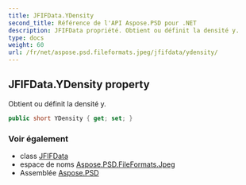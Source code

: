 ```yaml
---
title: JFIFData.YDensity
second_title: Référence de l'API Aspose.PSD pour .NET
description: JFIFData propriété. Obtient ou définit la densité y.
type: docs
weight: 60
url: /fr/net/aspose.psd.fileformats.jpeg/jfifdata/ydensity/
---
```

## JFIFData.YDensity property

Obtient ou définit la densité y.

```csharp
public short YDensity { get; set; }
```

### Voir également

* class [JFIFData](../)
* espace de noms [Aspose.PSD.FileFormats.Jpeg](../../jfifdata/)
* Assemblée [Aspose.PSD](../../../)


